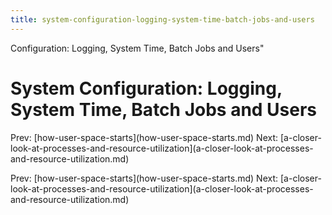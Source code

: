 ```yaml
---
title: system-configuration-logging-system-time-batch-jobs-and-users
---
```


Configuration: Logging, System Time, Batch Jobs and Users\"

# System Configuration: Logging, System Time, Batch Jobs and Users

Prev:
\[how-user-space-starts](how-user-space-starts.md)
Next:
\[a-closer-look-at-processes-and-resource-utilization](a-closer-look-at-processes-and-resource-utilization.md)

Prev:
\[how-user-space-starts](how-user-space-starts.md)
Next:
\[a-closer-look-at-processes-and-resource-utilization](a-closer-look-at-processes-and-resource-utilization.md)
